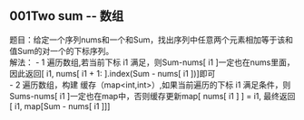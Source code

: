 
## 001Two sum  -- 数组
   题目：给定一个序列nums和一个和Sum，找出序列中任意两个元素相加等于该和值Sum的对一个的下标序列。<br/>
   解法：
    - 1 遍历数组,若当前下标 i1 满足，则Sum-nums[ i1 ]一定也在nums里面，因此返回[ i1, nums[ i1 + 1: ].index(Sum - nums[ i1 ])]即可<br/>
    - 2 遍历数组，构建 缓存（map<int,int>）,如果当前遍历的下标 i1 满足条件，则Sums-nums[ i1 ]一定也在map中，否则缓存更新map[ nums[ i1 ] ] = i1, 最终返回[ i1, map[Sum - nums[ i1 ]]]<br/>


